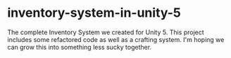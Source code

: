 # inventory-system-in-unity-5
The complete Inventory System we created for Unity 5. This project includes some refactored code as well as a crafting system. I'm hoping we can grow this into something less sucky together.
